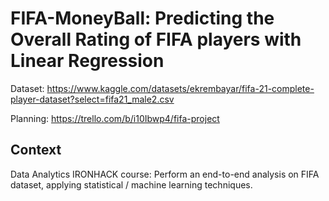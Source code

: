 # FIFA-MoneyBall: Predicting the Overall Rating of FIFA players with Linear Regression

Dataset: https://www.kaggle.com/datasets/ekrembayar/fifa-21-complete-player-dataset?select=fifa21_male2.csv

Planning: https://trello.com/b/i10Ibwp4/fifa-project


## Context

Data Analytics IRONHACK course: Perform an end-to-end analysis on FIFA dataset, applying statistical / machine learning techniques.
